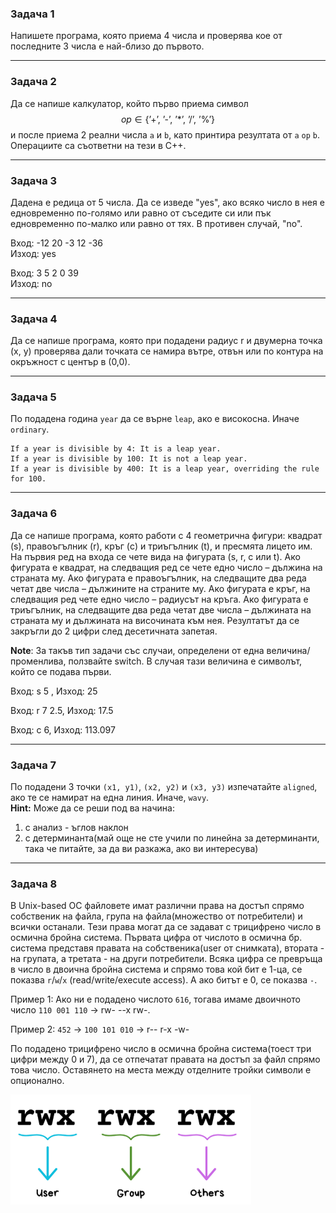 ### Задача 1

Напишете програма, която приема 4 числа и проверява кое от последните 3 числа е най-близо до първото.

---

### Задача 2

Да се напише калкулатор, който първо приема символ $$op \in \{\text{'+'},\ \text{'-'},\ \text{'*'},\ \text{'/'},\ \text{'\%'}\}$$ и после приема 2 реални числа `a` и `b`, като принтира резултата от `a` `op` `b`. Операциите са съответни на тези в С++.

---

### Задача 3

Дадена е редица от 5 числа. Да се изведе "yes", ако всяко число в нея е едновременно по-голямо или равно от съседите си или пък едновременно по-малко или равно от тях. В противен случай, "no".

Вход: -12 20 -3 12 -36 
<br />
Изход: yes

Вход: 3 5 2 0 39
<br />
Изход: no

---

### Задача 4

Да се напише програма, която при подадени радиус r и двумерна точка (х, у) проверява дали точката се намира вътре, отвън или по контура на окръжност с център в (0,0).

---

### Задача 5

По подадена година `year` да се върне `leap`, ако е високосна. Иначе `ordinary`. 
```
If a year is divisible by 4: It is a leap year.
If a year is divisible by 100: It is not a leap year.
If a year is divisible by 400: It is a leap year, overriding the rule for 100. 
```

---

### Задача 6

Да се напише програма, която работи с 4 геометрична фигури:  квадрат (s), правоъгълник (r), кръг (c) и триъгълник (t), и пресмята лицето им. На първия ред на входа се чете вида на фигурата (s, r, c или t). Ако фигурата е квадрат, на следващия ред се чете едно число – дължина на страната му. Ако фигурата е правоъгълник, на следващите два реда четат две числа – дължините на страните му. Ако фигурата е кръг, на следващия ред чете едно число – радиусът на кръга. Ако фигурата е триъгълник, на следващите два реда четат две числа – дължината на страната му и дължината на височината към нея. Резултатът да се закръгли до 2 цифри след десетичната запетая.
<br />

**Note**: За такъв тип задачи със случаи, определени от една величина/променлива, ползвайте switch. В случая тази величина е символът, който се подава първи.

Вход: s 5 , Изход: 25

Вход: r 7 2.5, Изход: 17.5

Вход: c 6, Изход: 113.097

---

### Задача 7

По подадени 3 точки `(x1, y1)`, `(x2, y2)` и `(x3, y3)` изпечатайте `аligned`, ако те се намират на една линия. Иначе, `wavy`.
<br />
**Hint:** Може да се реши под ва начина:
  1. с анализ - ъглов наклон
  2. с детерминанта(май още не сте учили по линейна за детерминанти, така че питайте, за да ви разкажа, ако ви интересува)

---

### Задача 8

В Unix-based ОС файловете имат различни права на достъп спрямо собственик на файла, група на файла(множество от потребители) и всички останали. Тези права могат да се задават с трицифрено число в осмична бройна система. Първата цифра от числото в осмична бр. система представя правата на собственика(user от снимката), втората - на групата, а третата - на други потребители. Всяка цифра се превръща в число в двоична бройна система и спрямо това кой бит е 1-ца, се показва `r`/`w`/`x` (read/write/execute access). A ако битът е 0, се показва `-`.

Пример 1: Ако ни е подадено числото `616`, тогава имаме двоичното число `110 001 110` -> rw- --x rw-.

Пример 2: `452` -> `100 101 010` -> r-- r-x -w-


По подадено трицифрено число в осмична бройна система(тоест три цифри между 0 и 7), да се отпечатат правата на достъп за файл спрямо това число. Оставянето на места между отделните тройки символи е опционално.

![alt text](image.png)